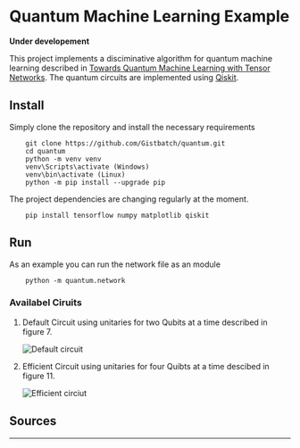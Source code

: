 # Quantum Machine Learning Example

**Under developement**

This project implements a disciminative algorithm for quantum machine learning
described in [Towards Quantum Machine Learning with Tensor Networks](https://arxiv.org/pdf/1803.11537.pdf).
The quantum circuits are implemented using [Qiskit](https://qiskit.org/).

## Install

Simply clone the repository and install the necessary requirements
```
    git clone https://github.com/Gistbatch/quantum.git
    cd quantum
    python -m venv venv
    venv\Scripts\activate (Windows)
    venv\bin\activate (Linux)
    python -m pip install --upgrade pip
```

The project dependencies are changing regularly at the moment.
```
    pip install tensorflow numpy matplotlib qiskit
```

## Run
As an example you can run the network file as an module
```
    python -m quantum.network
```

### Availabel Ciruits
1. Default Circuit using unitaries for two Qubits at a time described in figure 7.

    ![Default circuit](https://github.com/Gistbatch/quantum/blob/master/quantum/data/default.png)
2. Efficient Circuit using unitaries for four Quibts at a time descibed in figure 11.

    ![Efficient circiut](https://github.com/Gistbatch/quantum/blob/master/quantum/data/efficient.png)

## Sources
---